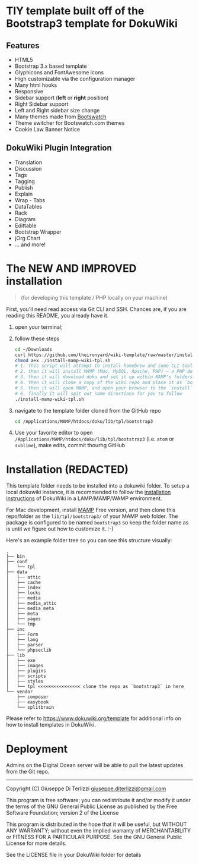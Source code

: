 TIY template built off of the Bootstrap3 template for DokuWiki
================================

## Features

  * HTML5
  * Bootstrap 3.x based template
  * Glyphicons and FontAwesome icons
  * High customizable via the configuration manager
  * Many html hooks
  * Responsive
  * Sidebar support (**left** or **right** position)
  * Right Sidebar support
  * Left and Right sidebar size change
  * Many themes made from [Bootswatch](https://bootswatch.com)
  * Theme switcher for Bootswatch.com themes
  * Cookie Law Banner Notice

## DokuWiki Plugin Integration

  * Translation
  * Discussion
  * Tags
  * Tagging
  * Publish
  * Explain
  * Wrap - Tabs
  * DataTables
  * Rack
  * Diagram
  * Edittable
  * Bootstrap Wrapper
  * jOrg Chart
  * ... and more!

# The **NEW AND IMPROVED** installation

> (for developing this template / PHP locally on your machine)

First, you'll need read access via Git CLI and SSH. Chances are, if you are reading this README, you already have it.

1. open your terminal;
2. follow these steps

    ```sh
    cd ~/Downloads
    curl https://github.com/theironyard/wiki-template/raw/master/install-mamp-wiki-tpl.sh > ./install-mamp-wiki-tpl.sh
    chmod a+x ./install-mamp-wiki-tpl.sh
    # 1. this script will attempt to install homebrew and some CLI tools,
    # 2. then it will install MAMP (Mac, MySQL, Apache, PHP) – a PHP development tool
    # 3. then it will download doku and set it up within MAMP's folders
    # 4. then it will clone a copy of the wiki repo and place it as `bootstrap3` in the template directory inside doku (inside MAMP's folders)
    # 5. then it will open MAMP, and open your browser to the `install` page for doku (run this installation)
    # 6. finally it will spit out some directions for you to follow
    ./install-mamp-wiki-tpl.sh
    ```

3. navigate to the template folder cloned from the GitHub repo

    ```sh
    cd /Applications/MAMP/htdocs/doku/lib/tpl/bootstrap3
    ```

4. Use your favorite editor to open `/Applications/MAMP/htdocs/doku/lib/tpl/bootstrap3` (i.e. `atom` or `sublime`), make edits, commit thourhg GitHub

# Installation **(REDACTED)**

This template folder needs to be installed into a dokuwiki folder. To setup a local dokuwiki instance, it is recommended to follow the [installation instructions](https://www.dokuwiki.org/installer) of DokuWiki in a LAMP/MAMP/WAMP environment.

For Mac development, install [MAMP](https://www.mamp.info/en/downloads/) Free version, and then clone this repo/folder as the `lib/tpl/bootstrap3/` of your MAMP web folder. The package is configured to be named `bootstrap3` so keep the folder name as is until we figure out how to customize it. :-)

Here's an example folder tree so you can see this structure visually:

```
.
├── bin
├── conf
│   └── tpl
├── data
│   ├── attic
│   ├── cache
│   ├── index
│   ├── locks
│   ├── media
│   ├── media_attic
│   ├── media_meta
│   ├── meta
│   ├── pages
│   └── tmp
├── inc
│   ├── Form
│   ├── lang
│   ├── parser
│   └── phpseclib
├── lib
│   ├── exe
│   ├── images
│   ├── plugins
│   ├── scripts
│   ├── styles
│   └── tpl <<<<<<<<<<<<<<<< clone the repo as `bootstrap3` in here
└── vendor
    ├── composer
    ├── easybook
    └── splitbrain
```

Please refer to https://www.dokuwiki.org/template for additional info on how to install templates in DokuWiki.

# Deployment

Admins on the Digital Ocean server will be able to pull the latest updates from the Git repo.

----
Copyright (C) Giuseppe Di Terlizzi <giuseppe.diterlizzi@gmail.com>

This program is free software; you can redistribute it and/or modify
it under the terms of the GNU General Public License as published by
the Free Software Foundation; version 2 of the License

This program is distributed in the hope that it will be useful,
but WITHOUT ANY WARRANTY; without even the implied warranty of
MERCHANTABILITY or FITNESS FOR A PARTICULAR PURPOSE.  See the
GNU General Public License for more details.

See the LICENSE file in your DokuWiki folder for details

